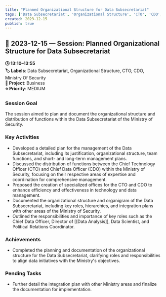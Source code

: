 ```yaml
---
title: "Planned Organizational Structure for Data Subsecretariat"
tags: ['Data Subsecretariat', 'Organizational Structure', 'CTO', 'CDO', 'Ministry Of Security']
created: 2023-12-15
publish: true
---
```


## 📅 2023-12-15 — Session: Planned Organizational Structure for Data Subsecretariat

**🕒 13:10–13:55**  
**🏷️ Labels**: Data Subsecretariat, Organizational Structure, CTO, CDO, Ministry Of Security  
**📂 Project**: Business  
**⭐ Priority**: MEDIUM  


### Session Goal
The session aimed to plan and document the organizational structure and distribution of functions within the Data Subsecretariat of the Ministry of Security.

### Key Activities
- Developed a detailed plan for the management of the Data Subsecretariat, including its justification, organizational structure, team functions, and short- and long-term management plans.
- Discussed the distribution of functions between the Chief Technology Officer (CTO) and Chief Data Officer (CDO) within the Ministry of Security, focusing on their respective areas of expertise and coordination for comprehensive management.
- Proposed the creation of specialized offices for the CTO and CDO to enhance efficiency and effectiveness in technology and data management.
- Documented the organizational structure and organigram of the Data Subsecretariat, including key roles, hierarchies, and integration plans with other areas of the Ministry of Security.
- Outlined the responsibilities and importance of key roles such as the Chief Data Officer, Director of [[Data Analysis]], Data Scientist, and Political Relations Coordinator.

### Achievements
- Completed the planning and documentation of the organizational structure for the Data Subsecretariat, clarifying roles and responsibilities to align data initiatives with the Ministry's objectives.

### Pending Tasks
- Further detail the integration plan with other Ministry areas and finalize the documentation for implementation.
